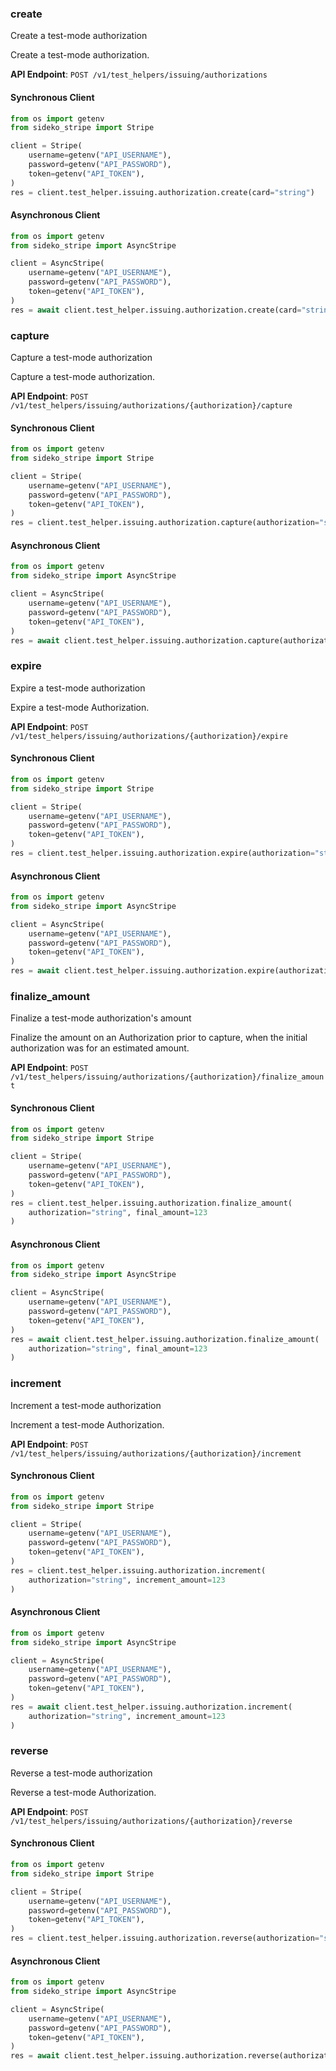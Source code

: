 
### create <a name="create"></a>
Create a test-mode authorization

<p>Create a test-mode authorization.</p>

**API Endpoint**: `POST /v1/test_helpers/issuing/authorizations`

#### Synchronous Client

```python
from os import getenv
from sideko_stripe import Stripe

client = Stripe(
    username=getenv("API_USERNAME"),
    password=getenv("API_PASSWORD"),
    token=getenv("API_TOKEN"),
)
res = client.test_helper.issuing.authorization.create(card="string")
```

#### Asynchronous Client

```python
from os import getenv
from sideko_stripe import AsyncStripe

client = AsyncStripe(
    username=getenv("API_USERNAME"),
    password=getenv("API_PASSWORD"),
    token=getenv("API_TOKEN"),
)
res = await client.test_helper.issuing.authorization.create(card="string")
```

### capture <a name="capture"></a>
Capture a test-mode authorization

<p>Capture a test-mode authorization.</p>

**API Endpoint**: `POST /v1/test_helpers/issuing/authorizations/{authorization}/capture`

#### Synchronous Client

```python
from os import getenv
from sideko_stripe import Stripe

client = Stripe(
    username=getenv("API_USERNAME"),
    password=getenv("API_PASSWORD"),
    token=getenv("API_TOKEN"),
)
res = client.test_helper.issuing.authorization.capture(authorization="string")
```

#### Asynchronous Client

```python
from os import getenv
from sideko_stripe import AsyncStripe

client = AsyncStripe(
    username=getenv("API_USERNAME"),
    password=getenv("API_PASSWORD"),
    token=getenv("API_TOKEN"),
)
res = await client.test_helper.issuing.authorization.capture(authorization="string")
```

### expire <a name="expire"></a>
Expire a test-mode authorization

<p>Expire a test-mode Authorization.</p>

**API Endpoint**: `POST /v1/test_helpers/issuing/authorizations/{authorization}/expire`

#### Synchronous Client

```python
from os import getenv
from sideko_stripe import Stripe

client = Stripe(
    username=getenv("API_USERNAME"),
    password=getenv("API_PASSWORD"),
    token=getenv("API_TOKEN"),
)
res = client.test_helper.issuing.authorization.expire(authorization="string")
```

#### Asynchronous Client

```python
from os import getenv
from sideko_stripe import AsyncStripe

client = AsyncStripe(
    username=getenv("API_USERNAME"),
    password=getenv("API_PASSWORD"),
    token=getenv("API_TOKEN"),
)
res = await client.test_helper.issuing.authorization.expire(authorization="string")
```

### finalize_amount <a name="finalize_amount"></a>
Finalize a test-mode authorization's amount

<p>Finalize the amount on an Authorization prior to capture, when the initial authorization was for an estimated amount.</p>

**API Endpoint**: `POST /v1/test_helpers/issuing/authorizations/{authorization}/finalize_amount`

#### Synchronous Client

```python
from os import getenv
from sideko_stripe import Stripe

client = Stripe(
    username=getenv("API_USERNAME"),
    password=getenv("API_PASSWORD"),
    token=getenv("API_TOKEN"),
)
res = client.test_helper.issuing.authorization.finalize_amount(
    authorization="string", final_amount=123
)
```

#### Asynchronous Client

```python
from os import getenv
from sideko_stripe import AsyncStripe

client = AsyncStripe(
    username=getenv("API_USERNAME"),
    password=getenv("API_PASSWORD"),
    token=getenv("API_TOKEN"),
)
res = await client.test_helper.issuing.authorization.finalize_amount(
    authorization="string", final_amount=123
)
```

### increment <a name="increment"></a>
Increment a test-mode authorization

<p>Increment a test-mode Authorization.</p>

**API Endpoint**: `POST /v1/test_helpers/issuing/authorizations/{authorization}/increment`

#### Synchronous Client

```python
from os import getenv
from sideko_stripe import Stripe

client = Stripe(
    username=getenv("API_USERNAME"),
    password=getenv("API_PASSWORD"),
    token=getenv("API_TOKEN"),
)
res = client.test_helper.issuing.authorization.increment(
    authorization="string", increment_amount=123
)
```

#### Asynchronous Client

```python
from os import getenv
from sideko_stripe import AsyncStripe

client = AsyncStripe(
    username=getenv("API_USERNAME"),
    password=getenv("API_PASSWORD"),
    token=getenv("API_TOKEN"),
)
res = await client.test_helper.issuing.authorization.increment(
    authorization="string", increment_amount=123
)
```

### reverse <a name="reverse"></a>
Reverse a test-mode authorization

<p>Reverse a test-mode Authorization.</p>

**API Endpoint**: `POST /v1/test_helpers/issuing/authorizations/{authorization}/reverse`

#### Synchronous Client

```python
from os import getenv
from sideko_stripe import Stripe

client = Stripe(
    username=getenv("API_USERNAME"),
    password=getenv("API_PASSWORD"),
    token=getenv("API_TOKEN"),
)
res = client.test_helper.issuing.authorization.reverse(authorization="string")
```

#### Asynchronous Client

```python
from os import getenv
from sideko_stripe import AsyncStripe

client = AsyncStripe(
    username=getenv("API_USERNAME"),
    password=getenv("API_PASSWORD"),
    token=getenv("API_TOKEN"),
)
res = await client.test_helper.issuing.authorization.reverse(authorization="string")
```
